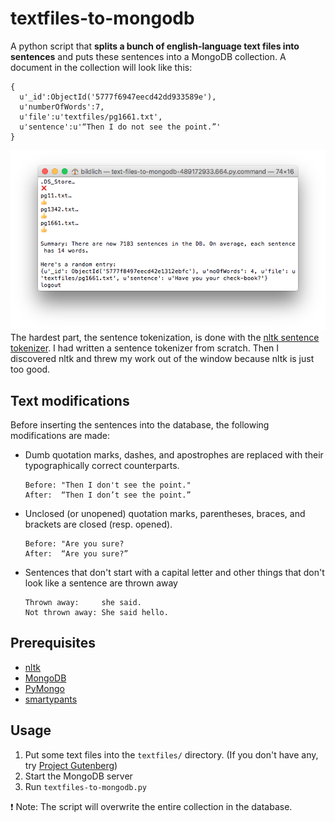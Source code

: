 # textfiles-to-mongodb

A python script that **splits a bunch of english-language text files into sentences** and puts these sentences into a MongoDB collection. A document in the collection will look like this:

    {  
      u'_id':ObjectId('5777f6947eecd42dd933589e'),
      u'numberOfWords':7,
      u'file':u'textfiles/pg1661.txt',
      u'sentence':u'“Then I do not see the point.”'
    }

![Terminal screenshot](screenshot.png?raw=true)
The hardest part, the sentence tokenization, is done with the [nltk sentence tokenizer](http://www.nltk.org/). I had written a sentence tokenizer from scratch. Then I discovered nltk and threw my work out of the window because nltk is just too good.

## Text modifications

Before inserting the sentences into the database, the following modifications are made:

* Dumb quotation marks, dashes, and apostrophes are replaced with their typographically correct counterparts.

  ```
  Before: "Then I don't see the point."
  After:  “Then I don’t see the point.”
  ```

* Unclosed (or unopened) quotation marks, parentheses, braces, and brackets are closed (resp. opened).

  ```
  Before: "Are you sure?
  After:  “Are you sure?”
  ```

* Sentences that don't start with a capital letter and other things that don't look like a sentence are thrown away

  ```
  Thrown away:     she said.
  Not thrown away: She said hello.
  ```

## Prerequisites

* [nltk](http://www.nltk.org)
* [MongoDB](https://docs.mongodb.com/manual/installation/)
* [PyMongo](https://api.mongodb.com/python/current/tutorial.html)
* [smartypants](https://pypi.python.org/pypi/smartypants)

## Usage

1. Put some text files into the `textfiles/` directory. (If you don't have any, try [Project Gutenberg](https://www.gutenberg.org/))
2. Start the MongoDB server
3. Run `textfiles-to-mongodb.py`

❗️ Note: The script will overwrite the entire collection in the database.

